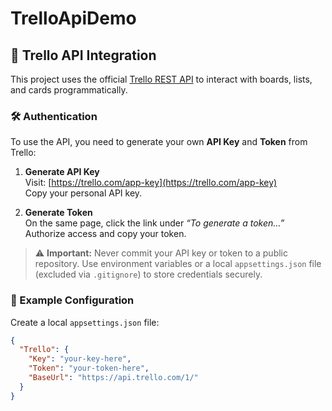 ﻿# TrelloApiDemo
## 🔗 Trello API Integration

This project uses the official [Trello REST API](https://developer.atlassian.com/cloud/trello/rest/) to interact with boards, lists, and cards programmatically.

### 🛠️ Authentication

To use the API, you need to generate your own **API Key** and **Token** from Trello:

1. **Generate API Key**  
   Visit: [https://trello.com/app-key](https://trello.com/app-key)  
   Copy your personal API key.

2. **Generate Token**  
   On the same page, click the link under _“To generate a token…”_  
   Authorize access and copy your token.

> ⚠️ **Important:** Never commit your API key or token to a public repository. Use environment variables or a local `appsettings.json` file (excluded via `.gitignore`) to store credentials securely.

### 🔐 Example Configuration

Create a local `appsettings.json` file:

```json
{
  "Trello": {
    "Key": "your-key-here",
    "Token": "your-token-here",
    "BaseUrl": "https://api.trello.com/1/"
  }
}
